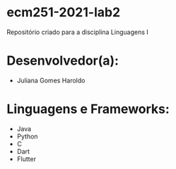# ecm251-2021-lab2
Repositório criado para a disciplina Linguagens I

# Desenvolvedor(a):
- Juliana Gomes Haroldo

# Linguagens e Frameworks:
- Java
- Python
- C
- Dart
- Flutter
